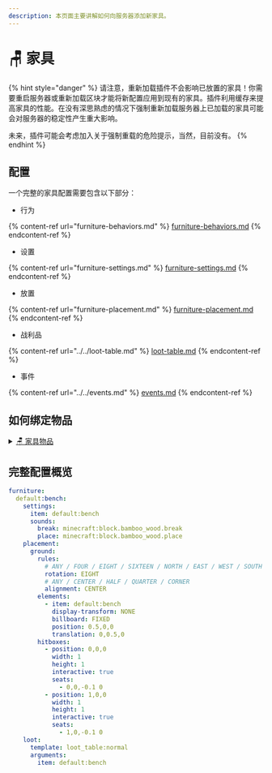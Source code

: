 ```yaml
---
description: 本页面主要讲解如何向服务器添加新家具。
---
```


# 🪑 家具

{% hint style="danger" %}
请注意，重新加载插件不会影响已放置的家具！你需要重启服务器或重新加载区块才能将新配置应用到现有的家具。插件利用缓存来提高家具的性能。在没有深思熟虑的情况下强制重新加载服务器上已加载的家具可能会对服务器的稳定性产生重大影响。

未来，插件可能会考虑加入关于强制重载的危险提示，当然，目前没有。
{% endhint %}

## 配置 <a href="#sections-to-configure" id="sections-to-configure"></a>

一个完整的家具配置需要包含以下部分：

* 行为

{% content-ref url="furniture-behaviors.md" %}
[furniture-behaviors.md](furniture-behaviors.md)
{% endcontent-ref %}

* 设置

{% content-ref url="furniture-settings.md" %}
[furniture-settings.md](furniture-settings.md)
{% endcontent-ref %}

* 放置

{% content-ref url="furniture-placement.md" %}
[furniture-placement.md](furniture-placement.md)
{% endcontent-ref %}

* 战利品

{% content-ref url="../../loot-table.md" %}
[loot-table.md](../../loot-table.md)
{% endcontent-ref %}

* 事件

{% content-ref url="../../events.md" %}
[events.md](../../events.md)
{% endcontent-ref %}

## 如何绑定物品 <a href="#how-to-bind-items" id="how-to-bind-items"></a>

<details>

<summary><a href="../../items/item-behaviors/furniture-item.md">🪑 家具物品</a></summary>



</details>

## 完整配置概览 <a href="#full-config-overview" id="full-config-overview"></a>

```yaml
furniture:
  default:bench:
    settings:
      item: default:bench
      sounds:
        break: minecraft:block.bamboo_wood.break
        place: minecraft:block.bamboo_wood.place
    placement:
      ground:
        rules:
          # ANY / FOUR / EIGHT / SIXTEEN / NORTH / EAST / WEST / SOUTH
          rotation: EIGHT
          # ANY / CENTER / HALF / QUARTER / CORNER
          alignment: CENTER
        elements:
          - item: default:bench
            display-transform: NONE
            billboard: FIXED
            position: 0.5,0,0
            translation: 0,0.5,0
        hitboxes:
          - position: 0,0,0
            width: 1
            height: 1
            interactive: true
            seats:
              - 0,0,-0.1 0
          - position: 1,0,0
            width: 1
            height: 1
            interactive: true
            seats:
              - 1,0,-0.1 0
    loot:
      template: loot_table:normal
      arguments:
        item: default:bench
```
